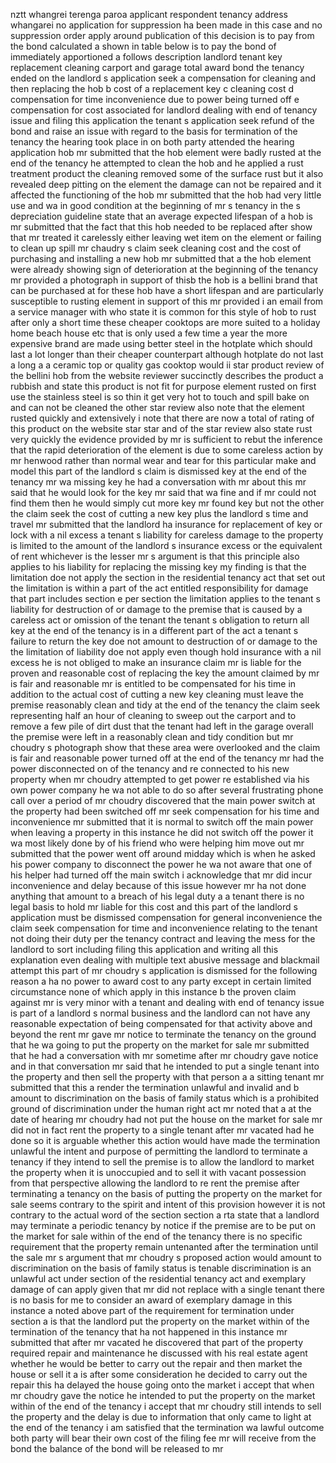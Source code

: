 nztt whangrei terenga paroa applicant respondent tenancy address whangarei no application for suppression ha been made in this case and no suppression order apply around publication of this decision is to pay from the bond calculated a shown in table below is to pay the bond of immediately apportioned a follows description landlord tenant key replacement cleaning carport and garage total award bond the tenancy ended on the landlord s application seek a compensation for cleaning and then replacing the hob b cost of a replacement key c cleaning cost d compensation for time inconvenience due to power being turned off e compensation for cost associated for landlord dealing with end of tenancy issue and filing this application the tenant s application seek refund of the bond and raise an issue with regard to the basis for termination of the tenancy the hearing took place in on both party attended the hearing application hob mr submitted that the hob element were badly rusted at the end of the tenancy he attempted to clean the hob and he applied a rust treatment product the cleaning removed some of the surface rust but it also revealed deep pitting on the element the damage can not be repaired and it affected the functioning of the hob mr submitted that the hob had very little use and wa in good condition at the beginning of mr s tenancy in the s depreciation guideline state that an average expected lifespan of a hob is mr submitted that the fact that this hob needed to be replaced after show that mr treated it carelessly either leaving wet item on the element or failing to clean up spill mr chaudry s claim seek cleaning cost and the cost of purchasing and installing a new hob mr submitted that a the hob element were already showing sign of deterioration at the beginning of the tenancy mr provided a photograph in support of thisb the hob is a bellini brand that can be purchased at for these hob have a short lifespan and are particularly susceptible to rusting element in support of this mr provided i an email from a service manager with who state it is common for this style of hob to rust after only a short time these cheaper cooktops are more suited to a holiday home beach house etc that is only used a few time a year the more expensive brand are made using better steel in the hotplate which should last a lot longer than their cheaper counterpart although hotplate do not last a long a a ceramic top or quality gas cooktop would ii star product review of the bellini hob from the website reviewer succinctly describes the product a rubbish and state this product is not fit for purpose element rusted on first use the stainless steel is so thin it get very hot to touch and spill bake on and can not be cleaned the other star review also note that the element rusted quickly and extensively i note that there are now a total of rating of this product on the website star star and of the star review also state rust very quickly the evidence provided by mr is sufficient to rebut the inference that the rapid deterioration of the element is due to some careless action by mr henwood rather than normal wear and tear for this particular make and model this part of the landlord s claim is dismissed key at the end of the tenancy mr wa missing key he had a conversation with mr about this mr said that he would look for the key mr said that wa fine and if mr could not find them then he would simply cut more key mr found key but not the other the claim seek the cost of cutting a new key plus the landlord s time and travel mr submitted that the landlord ha insurance for replacement of key or lock with a nil excess a tenant s liability for careless damage to the property is limited to the amount of the landlord s insurance excess or the equivalent of rent whichever is the lesser mr s argument is that this principle also applies to his liability for replacing the missing key my finding is that the limitation doe not apply the section in the residential tenancy act that set out the limitation is within a part of the act entitled responsibility for damage that part includes section e per section the limitation applies to the tenant s liability for destruction of or damage to the premise that is caused by a careless act or omission of the tenant the tenant s obligation to return all key at the end of the tenancy is in a different part of the act a tenant s failure to return the key doe not amount to destruction of or damage to the the limitation of liability doe not apply even though hold insurance with a nil excess he is not obliged to make an insurance claim mr is liable for the proven and reasonable cost of replacing the key the amount claimed by mr is fair and reasonable mr is entitled to be compensated for his time in addition to the actual cost of cutting a new key cleaning must leave the premise reasonably clean and tidy at the end of the tenancy the claim seek representing half an hour of cleaning to sweep out the carport and to remove a few pile of dirt dust that the tenant had left in the garage overall the premise were left in a reasonably clean and tidy condition but mr choudry s photograph show that these area were overlooked and the claim is fair and reasonable power turned off at the end of the tenancy mr had the power disconnected on of the tenancy and re connected to his new property when mr choudry attempted to get power re established via his own power company he wa not able to do so after several frustrating phone call over a period of mr choudry discovered that the main power switch at the property had been switched off mr seek compensation for his time and inconvenience mr submitted that it is normal to switch off the main power when leaving a property in this instance he did not switch off the power it wa most likely done by of his friend who were helping him move out mr submitted that the power went off around midday which is when he asked his power company to disconnect the power he wa not aware that one of his helper had turned off the main switch i acknowledge that mr did incur inconvenience and delay because of this issue however mr ha not done anything that amount to a breach of his legal duty a a tenant there is no legal basis to hold mr liable for this cost and this part of the landlord s application must be dismissed compensation for general inconvenience the claim seek compensation for time and inconvenience relating to the tenant not doing their duty per the tenancy contract and leaving the mess for the landlord to sort including filing this application and writing all this explanation even dealing with multiple text abusive message and blackmail attempt this part of mr choudry s application is dismissed for the following reason a ha no power to award cost to any party except in certain limited circumstance none of which apply in this instance b the proven claim against mr is very minor with a tenant and dealing with end of tenancy issue is part of a landlord s normal business and the landlord can not have any reasonable expectation of being compensated for that activity above and beyond the rent mr gave mr notice to terminate the tenancy on the ground that he wa going to put the property on the market for sale mr submitted that he had a conversation with mr sometime after mr choudry gave notice and in that conversation mr said that he intended to put a single tenant into the property and then sell the property with that person a a sitting tenant mr submitted that this a render the termination unlawful and invalid and b amount to discrimination on the basis of family status which is a prohibited ground of discrimination under the human right act mr noted that a at the date of hearing mr choudry had not put the house on the market for sale mr did not in fact rent the property to a single tenant after mr vacated had he done so it is arguable whether this action would have made the termination unlawful the intent and purpose of permitting the landlord to terminate a tenancy if they intend to sell the premise is to allow the landlord to market the property when it is unoccupied and to sell it with vacant possession from that perspective allowing the landlord to re rent the premise after terminating a tenancy on the basis of putting the property on the market for sale seems contrary to the spirit and intent of this provision however it is not contrary to the actual word of the section section a rta state that a landlord may terminate a periodic tenancy by notice if the premise are to be put on the market for sale within of the end of the tenancy there is no specific requirement that the property remain untenanted after the termination until the sale mr s argument that mr choudry s proposed action would amount to discrimination on the basis of family status is tenable discrimination is an unlawful act under section of the residential tenancy act and exemplary damage of can apply given that mr did not replace with a single tenant there is no basis for me to consider an award of exemplary damage in this instance a noted above part of the requirement for termination under section a is that the landlord put the property on the market within of the termination of the tenancy that ha not happened in this instance mr submitted that after mr vacated he discovered that part of the property required repair and maintenance he discussed with his real estate agent whether he would be better to carry out the repair and then market the house or sell it a is after some consideration he decided to carry out the repair this ha delayed the house going onto the market i accept that when mr choudry gave the notice he intended to put the property on the market within of the end of the tenancy i accept that mr choudry still intends to sell the property and the delay is due to information that only came to light at the end of the tenancy i am satisfied that the termination wa lawful outcome both party will bear their own cost of the filing fee mr will receive from the bond the balance of the bond will be released to mr